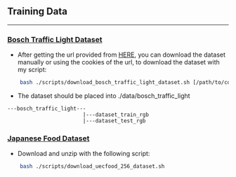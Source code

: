 ## Training Data  ##
***

### [Bosch Traffic Light Dataset](https://hci.iwr.uni-heidelberg.de/node/6132) ###
- After getting the url provided from [HERE](https://hci.iwr.uni-heidelberg.de/node/6132), you can download the dataset manually or using the cookies of the url, to download the dataset with my script:

```bash
    bash ./scripts/download_bosch_traffic_light_dataset.sh [/path/to/cookies file]
```

- The dataset should be placed into ./data/bosch_traffic_light
```text
---bosch_traffic_light---
                        |---dataset_train_rgb
                        |---dataset_test_rgb
```

### [Japanese Food Dataset](http://foodcam.mobi/dataset256.html)
- Download and unzip with the following script:
```bash
    bash ./scripts/download_uecfood_256_dataset.sh
```
